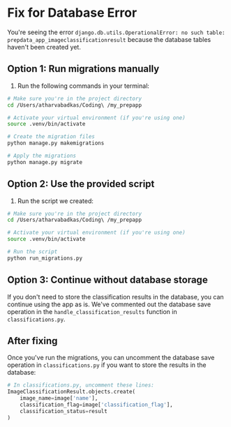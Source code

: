 # Fix for Database Error

You're seeing the error `django.db.utils.OperationalError: no such table: prepdata_app_imageclassificationresult` because the database tables haven't been created yet.

## Option 1: Run migrations manually

1. Run the following commands in your terminal:

```bash
# Make sure you're in the project directory
cd /Users/atharvabadkas/Coding\ /my_prepapp

# Activate your virtual environment (if you're using one)
source .venv/bin/activate

# Create the migration files
python manage.py makemigrations

# Apply the migrations
python manage.py migrate
```

## Option 2: Use the provided script

1. Run the script we created:

```bash
# Make sure you're in the project directory
cd /Users/atharvabadkas/Coding\ /my_prepapp

# Activate your virtual environment (if you're using one)
source .venv/bin/activate

# Run the script
python run_migrations.py
```

## Option 3: Continue without database storage

If you don't need to store the classification results in the database, you can continue using the app as is. We've commented out the database save operation in the `handle_classification_results` function in `classifications.py`.

## After fixing

Once you've run the migrations, you can uncomment the database save operation in `classifications.py` if you want to store the results in the database:

```python
# In classifications.py, uncomment these lines:
ImageClassificationResult.objects.create(
    image_name=image['name'],
    classification_flag=image['classification_flag'],
    classification_status=result
)
``` 